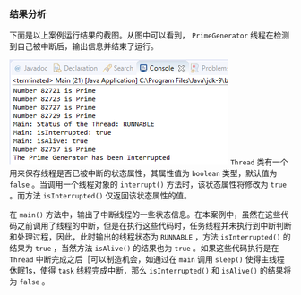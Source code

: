 ### 结果分析

下面是以上案例运行结果的截图。从图中可以看到， `PrimeGenerator` 线程在检测到自己被中断后，输出信息并结束了运行。

![9.png](../images/9.png)
`Thread` 类有一个用来保存线程是否已被中断的状态属性，其属性值为 `boolean` 类型，默认值为 `false` 。当调用一个线程对象的 `interrupt()` 方法时，该状态属性将修改为 `true` 。而方法 `isInterrupted()` 仅返回该状态属性的值。

在 `main()` 方法中，输出了中断线程的一些状态信息。在本案例中，虽然在这些代码之前调用了线程的中断，但是在执行这些代码时，任务线程并未执行到中断判断和处理过程，因此，此时输出的线程状态为 `RUNNABLE` ，方法 `isInterrupted()` 的结果为 `true` ，当然方法 `isAlive()` 的结果也为 `true` 。如果这些代码执行是在 `Thread` 中断完成之后［可以制造机会，如通过在 `main` 调用 `sleep()` 使得主线程休眠1s，使得 `task` 线程完成中断，那么 `isInterrupted()` 和 `isAlive()` 的结果将为 `false` 。

